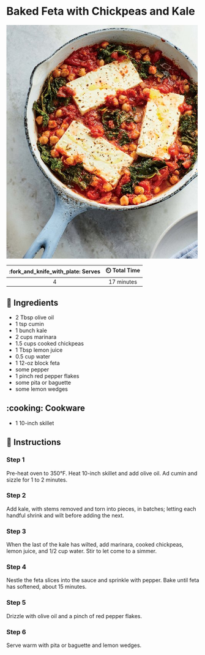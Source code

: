 # Baked Feta with Chickpeas and Kale

![Baked Feta with Chickpeas and Kale](../assets/images/baked-feta-with-chickpeas-and-kale.jpg)

| :fork_and_knife_with_plate: Serves | :timer_clock: Total Time |
|:----------------------------------:|:-----------------------: |
| 4 | 17 minutes |

## :salt: Ingredients

- 2 Tbsp olive oil
- 1 tsp cumin
- 1 bunch kale
- 2 cups marinara
- 1.5 cups cooked chickpeas
- 1 Tbsp lemon juice
- 0.5 cup water
- 1 12-oz block feta
- some pepper
- 1 pinch red pepper flakes
- some pita or baguette
- some lemon wedges

## :cooking: Cookware

- 1 10-inch skillet

## :pencil: Instructions

### Step 1

Pre-heat oven to 350°F. Heat 10-inch skillet and add olive oil. Ad cumin and sizzle for 1 to 2 minutes.

### Step 2

Add kale, with stems removed and torn into pieces, in batches; letting each handful shrink and wilt before adding the
next.

### Step 3

When the last of the kale has wilted, add marinara, cooked chickpeas, lemon juice, and 1/2 cup water. Stir to let come
to a simmer.

### Step 4

Nestle the feta slices into the sauce and sprinkle with pepper. Bake until feta has softened, about 15 minutes.

### Step 5

Drizzle with olive oil and a pinch of red pepper flakes.

### Step 6

Serve warm with pita or baguette and lemon wedges.
